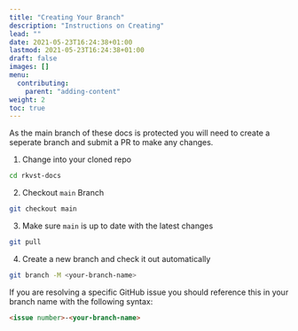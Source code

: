 ```yaml
---
title: "Creating Your Branch"
description: "Instructions on Creating"
lead: ""
date: 2021-05-23T16:24:38+01:00
lastmod: 2021-05-23T16:24:38+01:00
draft: false
images: []
menu: 
  contributing:
    parent: "adding-content"
weight: 2
toc: true
---
```


As the main branch of these docs is protected you will need to create a seperate branch and submit a PR to make any changes.

1. Change into your cloned repo

```bash
cd rkvst-docs
```

2.  Checkout `main` Branch

```bash
git checkout main
```

3. Make sure `main` is up to date with the latest changes

```bash
git pull
```

4. Create a new branch and check it out automatically

```bash
git branch -M <your-branch-name>
```

If you are resolving a specific GitHub issue you should reference this in your branch name with the following syntax:

```md
<issue number>-<your-branch-name>
```